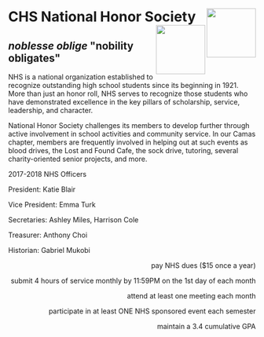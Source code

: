 # CHS National Honor Society <IMG SRC = http://hssn-media.advance.net/OregonLive.com/news/c35c1e4596339fedff66ec34f96c13f2/camaslogo.jpg height= 100 align=right> <IMG SRC = https://www.reynolds.k12.or.us/sites/default/files/imageattachments/rhs/page/14811/resize.jpg height = 100 align = right>
## _noblesse oblige_ "nobility obligates"
NHS is a national organization established to recognize outstanding high school students since its beginning in 1921. More than just an honor roll, NHS serves to recognize those students who have demonstrated excellence in the key pillars of scholarship, service, leadership, and character.

National Honor Society challenges its members to develop further through active involvement in school activities and community service. In our Camas chapter, members are frequently involved in helping out at such events as blood drives, the Lost and Found Cafe, the sock drive, tutoring, several charity-oriented senior projects, and more.
<p align=left> 2017-2018 NHS Officers
 
President: Katie Blair

Vice President: Emma Turk

Secretaries: Ashley Miles, Harrison Cole

Treasurer: Anthony Choi

Historian: Gabriel Mukobi
</p> <p align = right> pay NHS dues ($15 once a year)
<p align = right>submit 4 hours of service monthly by 11:59PM on the 1st day of each month
<p align = right>attend at least one meeting each month
<p align = right>participate in at least ONE NHS sponsored event each semester
<p align = right>maintain a 3.4 cumulative GPA 

